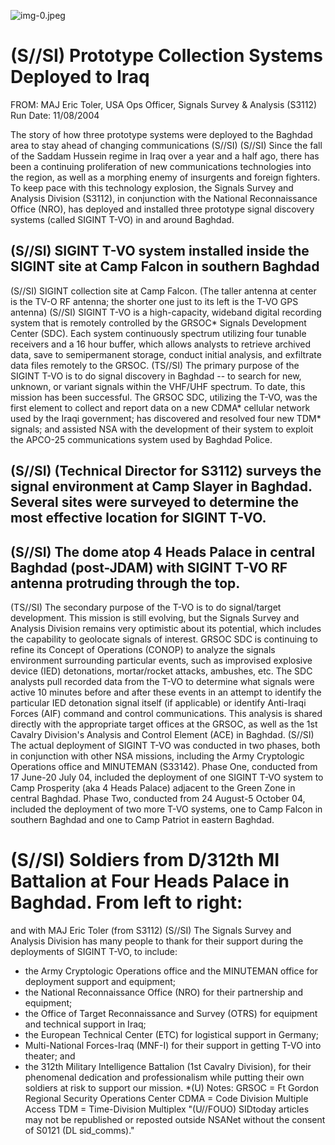 ![img-0.jpeg](img-0.jpeg)

# (S//SI) Prototype Collection Systems Deployed to Iraq 

FROM: MAJ Eric Toler, USA
Ops Officer, Signals Survey \& Analysis (S3112)
Run Date: 11/08/2004

The story of how three prototype systems were deployed to the Baghdad area to stay ahead of changing communications (S//SI)
(S//SI) Since the fall of the Saddam Hussein regime in Iraq over a year and a half ago, there has been a continuing proliferation of new communications technologies into the region, as well as a morphing enemy of insurgents and foreign fighters. To keep pace with this technology explosion, the Signals Survey and Analysis Division (S3112), in conjunction with the National Reconnaissance Office (NRO), has deployed and installed three prototype signal discovery systems (called SIGINT T-VO) in and around Baghdad.

## (S//SI) SIGINT T-VO system installed inside the SIGINT site at Camp Falcon in southern Baghdad

(S//SI) SIGINT collection site at Camp Falcon. (The taller antenna at center is the TV-O RF antenna; the shorter one just to its left is the T-VO GPS antenna)
(S//SI) SIGINT T-VO is a high-capacity, wideband digital recording system that is remotely controlled by the GRSOC* Signals Development Center (SDC). Each system continuously spectrum utilizing four tunable receivers and a 16 hour buffer, which allows analysts to retrieve archived data, save to semipermanent storage, conduct initial analysis, and exfiltrate data files remotely to the GRSOC.
(TS//SI) The primary purpose of the SIGINT T-VO is to do signal discovery in Baghdad -- to search for new, unknown, or variant signals within the VHF/UHF spectrum. To date, this mission has been successful. The GRSOC SDC, utilizing the T-VO, was the first element to collect and report data on a new CDMA* cellular network used by the Iraqi government; has discovered and resolved four new TDM* signals; and assisted NSA with the development of their system to exploit the APCO-25 communications system used by Baghdad Police.

## (S//SI) (Technical Director for S3112) surveys the signal environment at Camp Slayer in Baghdad. Several sites were surveyed to determine the most effective location for SIGINT T-VO.

## (S//SI) The dome atop 4 Heads Palace in central Baghdad (post-JDAM) with SIGINT T-VO RF antenna protruding through the top.

(TS//SI) The secondary purpose of the T-VO is to do signal/target development. This mission is still evolving, but the Signals Survey and Analysis Division remains very optimistic about its potential, which includes the capability to geolocate signals of interest. GRSOC SDC is continuing to refine its Concept of Operations (CONOP) to analyze the signals environment surrounding particular events, such as improvised explosive device (IED) detonations, mortar/rocket attacks, ambushes, etc. The SDC analysts pull recorded data from the T-VO to determine what signals were active 10 minutes before and after these events in an attempt to
identify the particular IED detonation signal itself (if applicable) or identify Anti-Iraqi Forces (AIF) command and control communications. This analysis is shared directly with the appropriate target offices at the GRSOC, as well as the 1st Cavalry Division's Analysis and Control Element (ACE) in Baghdad.
(S//SI) The actual deployment of SIGINT T-VO was conducted in two phases, both in conjunction with other NSA missions, including the Army Cryptologic Operations office and MINUTEMAN (S33142). Phase One, conducted from 17 June-20 July 04, included the deployment of one SIGINT T-VO system to Camp Prosperity (aka 4 Heads Palace) adjacent to the Green Zone in central Baghdad. Phase Two, conducted from 24 August-5 October 04, included the deployment of two more T-VO systems, one to Camp Falcon in southern Baghdad and one to Camp Patriot in eastern Baghdad.

# (S//SI) Soldiers from D/312th MI Battalion at Four Heads Palace in Baghdad. From left to right: 

and
with MAJ Eric Toler (from S3112)
(S//SI) The Signals Survey and Analysis Division has many people to thank for their support during the deployments of SIGINT T-VO, to include:

- the Army Cryptologic Operations office and the MINUTEMAN office for deployment support and equipment;
- the National Reconnaissance Office (NRO) for their partnership and equipment;
- the Office of Target Reconnaissance and Survey (OTRS) for equipment and technical support in Iraq;
- the European Technical Center (ETC) for logistical support in Germany;
- Multi-National Forces-Iraq (MNF-I) for their support in getting T-VO into theater; and
- the 312th Military Intelligence Battalion (1st Cavalry Division), for their phenomenal dedication and professionalism while putting their own soldiers at risk to support our mission.
*(U) Notes:
GRSOC = Ft Gordon Regional Security Operations Center
CDMA = Code Division Multiple Access
TDM = Time-Division Multiplex
"(U//FOUO) SIDtoday articles may not be republished or reposted outside NSANet without the consent of S0121 (DL sid_comms)."
